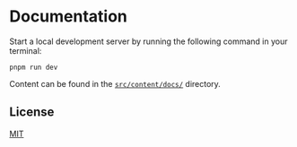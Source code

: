 # Documentation

Start a local development server by running the following command in your terminal:

```shell
pnpm run dev
```

Content can be found in the [`src/content/docs/`](./src/content/docs/) directory.

## License

[MIT](/LICENSE)
